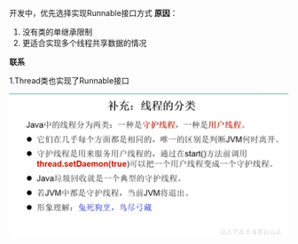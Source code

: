 开发中，优先选择实现Runnable接口方式
**原因**：
1. 没有类的单继承限制
2. 更适合实现多个线程共享数据的情况

**联系**

1.Thread类也实现了Runnable接口

![](2019-11-17-21-21-48.png)